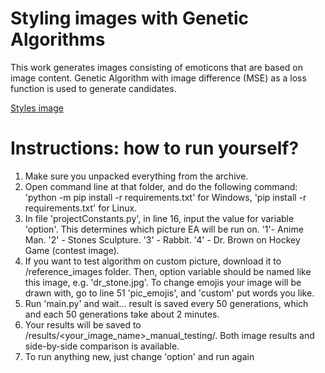 # Styling images with Genetic Algorithms
This work generates images consisting of emoticons that are based on image content. Genetic Algorithm with image difference (MSE) as a loss function is used to generate candidates.

[Styles image](reference_images/dr_stone.jpg)


# Instructions: how to run yourself?
1. Make sure you unpacked everything from the archive.
2. Open command line at that folder, and do the following command:
'python -m pip install -r requirements.txt' for Windows,
'pip install -r requirements.txt' for Linux.
3. In file 'projectConstants.py', in line 16, input the value for variable
'option'. This determines which picture EA will be run on.
'1'- Anime Man. '2' - Stones Sculpture. '3' - Rabbit. '4' - Dr. Brown on
Hockey Game (contest image).
4. If you want to test algorithm on custom picture, download it to
/reference_images folder. Then, option variable should be named like this
image, e.g. 'dr_stone.jpg'. To change emojis your image will be
drawn with, go to line 51 'pic_emojis', and 'custom' put words you
like.
5. Run 'main.py' and wait... result is saved every 50 generations, which
and each 50 generations take about 2 minutes.
6. Your results will be saved to /results/<your_image_name>_manual_testing/. Both
image results and side-by-side comparison is available.
7. To run anything new, just change 'option' and run again
